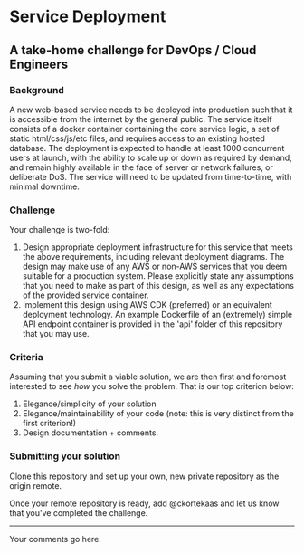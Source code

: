# Service Deployment

## A take-home challenge for DevOps / Cloud Engineers

### Background

A new web-based service needs to be deployed into production such that it is accessible from the internet by the general public. The service itself consists of a docker container containing the core service logic, a set of static html/css/js/etc files, and requires access to an existing hosted database.
The deployment is expected to handle at least 1000 concurrent users at launch, with the ability to scale up or down as required
by demand, and remain highly available in the face of server or network failures, or deliberate DoS. The service will need to be
updated from time-to-time, with minimal downtime.

### Challenge

Your challenge is two-fold:

1. Design appropriate deployment infrastructure for this service that meets the above requirements, including relevant deployment diagrams. The design may make use of any AWS or non-AWS services that you deem suitable for a production system.
   Please explicitly state any assumptions that you need to make as part of this design, as well as any expectations of the provided service container.
2. Implement this design using AWS CDK (preferred) or an equivalent deployment technology. An example Dockerfile of an (extremely) simple API endpoint container is provided in the 'api' folder of this repository that you may use.

### Criteria

Assuming that you submit a viable solution, we are then first and foremost interested to see _how_ you solve the problem. That is our top criterion below:

1. Elegance/simplicity of your solution
2. Elegance/maintainability of your code (note: this is very distinct from the first criterion!)
3. Design documentation + comments.

### Submitting your solution

Clone this repository and set up your own, new private repository as the origin remote.

Once your remote repository is ready, add @ckortekaas and let us know that you've completed the challenge.

---

Your comments go here.
